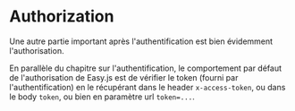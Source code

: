 # Authorization

Une autre partie important après l'authentification est bien évidemment l'authorisation.

En parallèle du chapitre sur l'authentification, le comportement par défaut de l'authorisation de Easy.js est de vérifier le token (fourni par l'authentification) en le récupérant dans le header `x-access-token`, ou dans le body `token`, ou bien en paramètre url `token=...`.

